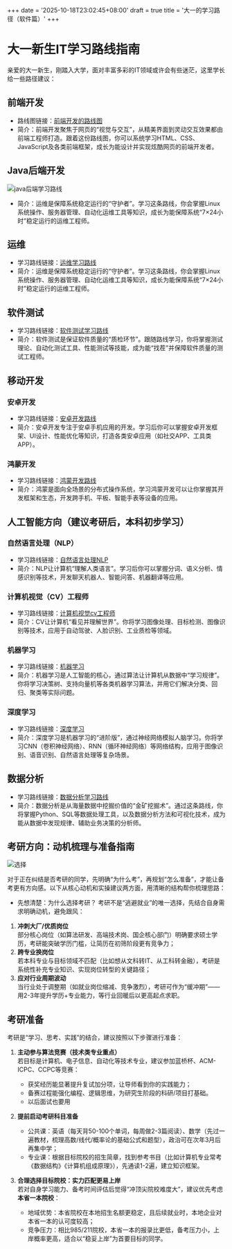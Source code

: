 +++
date = '2025-10-18T23:02:45+08:00'
draft = true
title = '大一的学习路径（软件篇）'
+++
# 大一新生IT学习路线指南
亲爱的大一新生，刚踏入大学，面对丰富多彩的IT领域或许会有些迷茫，这里学长给一些路径建议：

## 前端开发
- 路线图链接：[前端开发的路线图](https://objtube.github.io/front-end-roadmap/#/)
- 简介：前端开发聚焦于网页的“视觉与交互”，从精美界面到灵动交互效果都由前端工程师打造。跟着这份路线图，你可以系统学习HTML、CSS、JavaScript及各类前端框架，成长为能设计并实现炫酷网页的前端开发者。

## Java后端开发
![ java后端学习路线](/images/post1/1.png)
- 简介：运维是保障系统稳定运行的“守护者”。学习这条路线，你会掌握Linux系统操作、服务器管理、自动化运维工具等知识，成长为能保障系统“7×24小时”稳定运行的运维工程师。

## 运维
- 学习路线链接：[运维学习路线](https://blog.csdn.net/unbuntu_luo/article/details/143461384)
- 简介：运维是保障系统稳定运行的“守护者”。学习这条路线，你会掌握Linux系统操作、服务器管理、自动化运维工具等知识，成长为能保障系统“7×24小时”稳定运行的运维工程师。


## 软件测试
- 学习路线链接：[软件测试学习路线](https://blog.csdn.net/2301_81967508/article/details/145519681)
- 简介：软件测试是保证软件质量的“质检环节”。跟随路线学习，你将掌握测试理论、自动化测试工具、性能测试等技能，成为能“找茬”并保障软件质量的测试工程师。


## 移动开发
### 安卓开发
- 学习路线链接：[安卓开发路线](https://blog.csdn.net/cbwem/article/details/109771331)
- 简介：安卓开发专注于安卓手机应用的开发。学习后你可以掌握安卓开发框架、UI设计、性能优化等知识，打造各类安卓应用（如社交APP、工具类APP）。

### 鸿蒙开发
- 学习路线链接：[鸿蒙开发路线](https://blog.csdn.net/qq_39132095/article/details/145584964)
- 简介：鸿蒙是面向全场景的分布式操作系统，学习鸿蒙开发可以让你掌握其开发框架和生态，开发跨手机、平板、智能手表等设备的应用。


## 人工智能方向（建议考研后，本科初步学习）
### 自然语言处理（NLP）
- 学习路线链接：[自然语言处理NLP](https://blog.csdn.net/python1222_/article/details/142254898)
- 简介：NLP让计算机“理解人类语言”。学习后你可以掌握分词、语义分析、情感识别等技术，开发聊天机器人、智能问答、机器翻译等应用。

### 计算机视觉（CV）工程师
- 学习路线链接：[计算机视觉cv工程师](https://blog.csdn.net/qq_42910179/article/details/150697225)
- 简介：CV让计算机“看见并理解世界”。你将学习图像处理、目标检测、图像识别等技术，应用于自动驾驶、人脸识别、工业质检等领域。

### 机器学习
- 学习路线链接：[机器学习](https://blog.csdn.net/OpenCVtuxiang/article/details/147987772)
- 简介：机器学习是人工智能的核心，通过算法让计算机从数据中“学习规律”。你将学习决策树、支持向量机等各类机器学习算法，并用它们解决分类、回归、聚类等实际问题。

### 深度学习
- 学习路线链接：[深度学习](https://blog.csdn.net/qq_36816848/article/details/122286610)
- 简介：深度学习是机器学习的“进阶版”，通过神经网络模拟人脑学习。你将学习CNN（卷积神经网络）、RNN（循环神经网络）等网络结构，应用于图像识别、语音识别、自然语言处理等复杂场景。

## 数据分析
- 学习路线链接：[数据分析学习路线](https://blog.csdn.net/qq_73454087/article/details/145336833)
- 简介：数据分析是从海量数据中挖掘价值的“金矿挖掘术”。通过这条路线，你将掌握Python、SQL等数据处理工具，以及数据分析方法和可视化技术，成为能从数据中发现规律、辅助业务决策的分析师。

## 考研方向：动机梳理与准备指南
![选择](/images/post1/2.png)


对于正在纠结是否考研的同学，先明确“为什么考”，再规划“怎么准备”，才能让备考更有方向感。以下从核心动机和实操建议两方面，用清晰的结构帮你梳理思路：
* 先想清楚：为什么选择考研？
考研不是“逃避就业”的唯一选择，先结合自身需求明确动机，避免跟风：
1. **冲刺大厂/优质岗位**  
   部分核心岗位（如算法研发、高端技术岗、国企核心部门）明确要求硕士学历，考研能突破学历门槛，让简历在初筛阶段更有竞争力；
2. **跨专业换岗位**  
   若本科专业与目标领域不匹配（比如想从文科转IT、从工科转金融），考研是系统性补充专业知识、实现岗位转型的关键路径；
3. **应对行业周期波动**  
   当行业处于调整期（如就业岗位缩减、竞争激烈），考研可作为“缓冲期”——用2-3年提升学历+专业能力，等行业回暖后以更高起点求职。


## 考研准备
考研是“学习、思考、实践”的结合，建议按照以下步骤进行准备：
1. **主动参与算法竞赛（技术类专业重点）**  
   若目标是计算机、电子信息、自动化等技术专业，建议参加蓝桥杯、ACM-ICPC、CCPC等竞赛：  
   - 获奖经历能显著提升复试加分项，让导师看到你的实践能力；  
   - 备赛过程能强化编程、逻辑思维，为研究生阶段的科研/项目打基础。
   - 以后面试也要用

2. **提前启动考研科目准备**  
   - 公共课：英语（每天背50-100个单词，每周做2-3篇阅读）、数学（先过一遍教材，梳理高数/线代/概率论的基础公式和题型），政治可在次年3月后再集中学；  
   - 专业课：根据目标院校的招生简章，找到参考书目（比如计算机专业常考《数据结构》《计算机组成原理》），先通读1-2遍，建立知识框架。

3. **合理选择目标院校：实力匹配更易上岸**  
   若对自身学习能力、备考时间评估后觉得“冲顶尖院校难度大”，建议优先考虑**本省一本院校**：  
   - 地域优势：本省院校在本地招生名额更稳定，且后续就业时，本地企业对本省一本的认可度较高；  
   - 竞争压力：相比985/211院校，本省一本的报录比更低，备考压力小，上岸概率更高，适合以“稳妥上岸”为首要目标的同学。